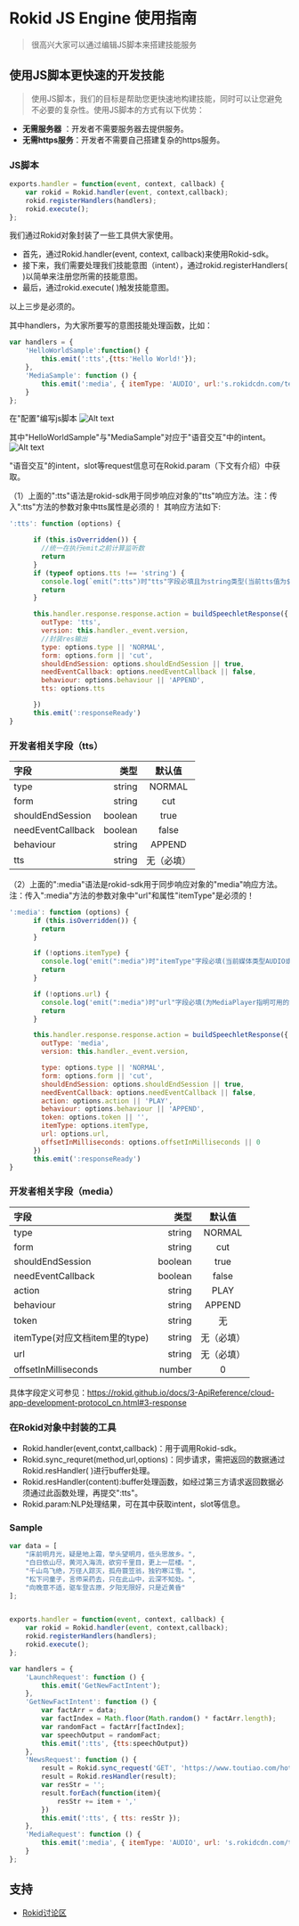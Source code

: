 # Rokid JS Engine 使用指南

> 很高兴大家可以通过编辑JS脚本来搭建技能服务


## 使用JS脚本更快速的开发技能

> 使用JS脚本，我们的目标是帮助您更快速地构建技能，同时可以让您避免不必要的复杂性。使用JS脚本的方式有以下优势：
- **无需服务器** ：开发者不需要服务器去提供服务。
- **无需https服务**：开发者不需要自己搭建复杂的https服务。

### JS脚本

``` javascript
exports.handler = function(event, context, callback) {
    var rokid = Rokid.handler(event, context,callback);
    rokid.registerHandlers(handlers);
    rokid.execute();
};
```

我们通过Rokid对象封装了一些工具供大家使用。

 - 首先，通过Rokid.handler(event, context, callback)来使用Rokid-sdk。
 - 接下来，我们需要处理我们技能意图（intent），通过rokid.registerHandlers( )以简单来注册您所需的技能意图。
 - 最后，通过rokid.execute( )触发技能意图。
 
以上三步是必须的。

其中handlers，为大家所要写的意图技能处理函数，比如：

``` javascript
var handlers = {
	'HelloWorldSample':function() {
		this.emit(':tts',{tts:'Hello World!'});
	},
	'MediaSample': function () {
        this.emit(':media', { itemType: 'AUDIO', url:'s.rokidcdn.com/temp/rokid-ring.mp3' });
    }
};
```

在"配置"编写js脚本
![Alt text](./images/js.png)

其中"HelloWorldSample"与"MediaSample"对应于"语音交互"中的intent。
![Alt text](./images/WX20170526-144250.png)

"语音交互"的intent，slot等request信息可在Rokid.param（下文有介绍）中获取。

（1）上面的":tts"语法是rokid-sdk用于同步响应对象的"tts"响应方法。注：传入":tts"方法的参数对象中tts属性是必须的！
其响应方法如下:

``` javascript
':tts': function (options) {

      if (this.isOverridden()) {
        //统一在执行emit之前计算监听数
        return
      }
      if (typeof options.tts !== 'string') {
        console.log(`emit(":tts")时"tts"字段必填且为string类型(当前tts值为${options.tts})`);
        return
      }

      this.handler.response.response.action = buildSpeechletResponse({
        outType: 'tts',
        version: this.handler._event.version,
        //封装res输出
        type: options.type || 'NORMAL',
        form: options.form || 'cut',
        shouldEndSession: options.shouldEndSession || true,
        needEventCallback: options.needEventCallback || false,
        behaviour: options.behaviour || 'APPEND',
        tts: options.tts

      })
      this.emit(':responseReady')
}
```

### 开发者相关字段（tts）
| 字段       |   类型 | 默认值 |
| :-------- |--------:| :--: |
| type | string |  NORMAL  |
| form | string |  cut  |
| shouldEndSession | boolean | true |
| needEventCallback | boolean | false |
| behaviour | string | APPEND |
| tts | string | 无（必填）|

（2）上面的":media"语法是rokid-sdk用于同步响应对象的"media"响应方法。注：传入":media"方法的参数对象中"url"和属性"itemType"是必须的！

``` javascript
':media': function (options) {
      if (this.isOverridden()) {
        return
      }

      if (!options.itemType) {
        console.log('emit(":media")时"itemType"字段必填(当前媒体类型AUDIO或VIDEO)');
        return
      }

      if (!options.url) {
        console.log('emit(":media")时"url"字段必填(为MediaPlayer指明可用的流媒体播放链接)');
        return
      }

      this.handler.response.response.action = buildSpeechletResponse({
        outType: 'media',
        version: this.handler._event.version,

        type: options.type || 'NORMAL',
        form: options.form || 'cut',
        shouldEndSession: options.shouldEndSession || true,
        needEventCallback: options.needEventCallback || false,
        action: options.action || 'PLAY',
        behaviour: options.behaviour || 'APPEND',
        token: options.token || '',
        itemType: options.itemType,
        url: options.url,
        offsetInMilliseconds: options.offsetInMilliseconds || 0
      })
      this.emit(':responseReady')
}
```

### 开发者相关字段（media）
| 字段       |   类型 | 默认值 |
| :-------- |--------:| :--: |
| type | string |  NORMAL  |
| form | string |  cut  |
| shouldEndSession | boolean | true |
| needEventCallback | boolean | false |
| action | string | PLAY |
| behaviour | string | APPEND |
| token | string | 无 |
| itemType(对应文档item里的type) | string | 无（必填）|
| url | string | 无（必填）|
| offsetInMilliseconds | number | 0 |

具体字段定义可参见：<https://rokid.github.io/docs/3-ApiReference/cloud-app-development-protocol_cn.html#3-response>

### 在Rokid对象中封装的工具

- Rokid.handler(event,contxt,callback)：用于调用Rokid-sdk。
- Rokid.sync_requret(method,url,options)：同步请求，需把返回的数据通过Rokid.resHandler( )进行buffer处理。
- Rokid.resHandler(content):buffer处理函数，如经过第三方请求返回数据必须通过此函数处理，再提交":tts"。
- Rokid.param:NLP处理结果，可在其中获取intent，slot等信息。

### Sample

```javascript
var data = [
    "床前明月光，疑是地上霜，举头望明月，低头思故乡。",
    "白日依山尽，黄河入海流，欲穷千里目，更上一层楼。",
    "千山鸟飞绝，万径人踪灭，孤舟蓑笠翁，独钓寒江雪。",
    "松下问童子，言师采药去，只在此山中，云深不知处。",
    "向晚意不适，驱车登古原，夕阳无限好，只是近黄昏"
];


exports.handler = function(event, context, callback) {
    var rokid = Rokid.handler(event, context,callback);
    rokid.registerHandlers(handlers);
    rokid.execute();
};

var handlers = {
    'LaunchRequest': function () {
        this.emit('GetNewFactIntent');
    },
    'GetNewFactIntent': function () {
        var factArr = data;
        var factIndex = Math.floor(Math.random() * factArr.length);
        var randomFact = factArr[factIndex];
        var speechOutput = randomFact;
        this.emit(':tts', {tts:speechOutput})
    },
    'NewsRequest': function () {
        result = Rokid.sync_request('GET', 'https://www.toutiao.com/hot_words/');
        result = Rokid.resHandler(result); 
        var resStr = '';
        result.forEach(function(item){
            resStr += item + ','
        })
        this.emit(':tts', { tts: resStr });
    },
    'MediaRequest': function () {
        this.emit(':media', { itemType: 'AUDIO', url: 's.rokidcdn.com/temp/rokid-ring.mp3' });
    }
};
```

## 支持

* [Rokid讨论区](https://developer-forum.rokid.com/)

